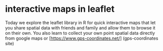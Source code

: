 # interactive maps in leaflet


Today we explore the leaflet library in R for quick interactive maps that let you share spatial data with friends and family and allow them to browse it on their own.
You also learn to collect your own point spatial data directly from google maps or [https://www.gps-coordinates.net/] (gps-coordinates site)
